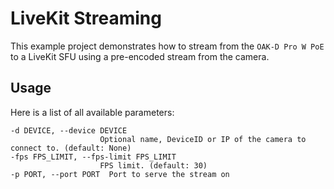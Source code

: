# LiveKit Streaming

This example project demonstrates how to stream from the `OAK-D Pro W PoE` to a LiveKit SFU using a pre-encoded stream from the camera.

## Usage


Here is a list of all available parameters:

```
-d DEVICE, --device DEVICE
					Optional name, DeviceID or IP of the camera to connect to. (default: None)
-fps FPS_LIMIT, --fps-limit FPS_LIMIT
					FPS limit. (default: 30)
-p PORT, --port PORT  Port to serve the stream on
```
